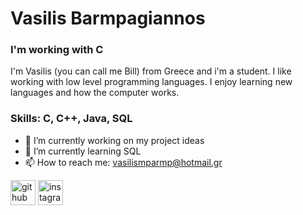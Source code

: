 # Vasilis Barmpagiannos
### I'm working with C
I'm Vasilis (you can call me Bill) from Greece and i'm a student. I like working with low level programming languages. I enjoy learning new languages and how the computer works.

### Skills: C, C++, Java, SQL

- 🔭 I’m currently working on my project ideas 
- 🌱 I’m currently learning SQL 
- 📫 How to reach me: vasilismparmp@hotmail.gr 


[<img src='https://cdn.jsdelivr.net/npm/simple-icons@3.0.1/icons/github.svg' alt='github' height='40'>](https://github.com/barmpagiannos)  [<img src='https://cdn.jsdelivr.net/npm/simple-icons@3.0.1/icons/instagram.svg' alt='instagram' height='40'>](https://www.instagram.com/vasilis_mpgn/)  

